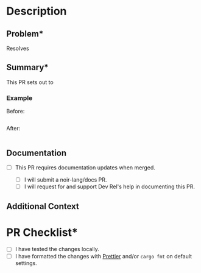 # Description

<!-- Thanks for taking the time to improve Noir! -->
<!-- Please fill out all fields marked with an asterisk (*). -->

## Problem\*

<!-- Describe the problem this Pull Request (PR) resolves / link to the GitHub Issue that describes the problem. -->

Resolves <!-- Link to GitHub Issue -->

## Summary\*

<!-- Describe the changes in this PR, particularly breaking changes if any. -->

This PR sets out to

### Example

<!-- Code / step-by-step example(s) to demonstrate the effect of this PR. -->

Before:

```

```

After:

```

```

## Documentation

- [ ] This PR requires documentation updates when merged.

  <!-- If checked, check one of the following: -->

  - [ ] I will submit a noir-lang/docs PR.

  <!-- Submit a PR on https://github.com/noir-lang/docs. Thank you! -->

  - [ ] I will request for and support Dev Rel's help in documenting this PR.

  <!-- List / highlight what should be documented. -->
  <!-- Dev Rel will reach out for clarifications when needed. Thank you! -->

## Additional Context

<!-- Supplement further information if applicable. -->

# PR Checklist\*

- [ ] I have tested the changes locally.
- [ ] I have formatted the changes with [Prettier](https://prettier.io/) and/or `cargo fmt` on default settings.
